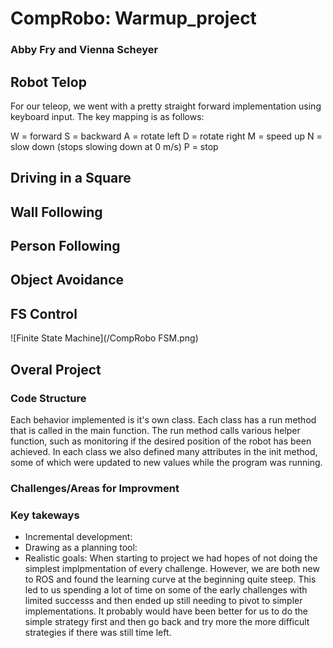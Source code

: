 # CompRobo: Warmup_project
### Abby Fry and Vienna Scheyer

## Robot Telop
For our teleop, we went with a pretty straight forward implementation using keyboard input. The key mapping is as follows:

W = forward
S = backward
A = rotate left
D = rotate right
M = speed up
N = slow down (stops slowing down at 0 m/s)
P = stop



## Driving in a Square
## Wall Following
## Person Following
## Object Avoidance
## FS Control
![Finite State Machine](/CompRobo FSM.png)
## Overal Project
### Code Structure
Each behavior implemented is it's own class.  Each class has a run method that is called in the main function. The run method calls various helper function, such as monitoring if the desired position of the robot has been achieved.  In each class we also defined many attributes in the init method, some of which were updated to new values while the program was running.
### Challenges/Areas for Improvment
### Key takeways
* Incremental development:
* Drawing as a planning tool:
* Realistic goals: When starting to project we had hopes of not doing the simplest implpmentation of every challenge.  However, we are both new to ROS and found the learning curve at the beginning quite steep. This led to us spending a lot of time on some of the early challenges with limited successs and then ended up still needing to pivot to simpler implementations.  It probably would have been better for us to do the simple strategy first and then go back and try more the more difficult strategies if there was still time left.
